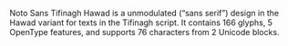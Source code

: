Noto Sans Tifinagh Hawad is a unmodulated (“sans serif”) design in the Hawad variant for texts in the Tifinagh script. It contains 166 glyphs, 5 OpenType features, and supports 76 characters from 2 Unicode blocks.